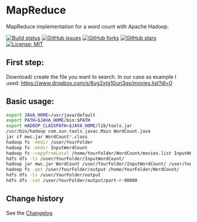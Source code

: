 MapReduce
=========

MapReduce implementation for a word count with Apache Hadoop.

[![Build status](https://ci.appveyor.com/api/projects/status/3yq359wi79nmbvcm?svg=true)](https://ci.appveyor.com/project/SeppPenner/mapreducewithhadoop)
[![GitHub issues](https://img.shields.io/github/issues/SeppPenner/MapReduceWithHadoop.svg)](https://github.com/SeppPenner/MapReduceWithHadoop/issues)
[![GitHub forks](https://img.shields.io/github/forks/SeppPenner/MapReduceWithHadoop.svg)](https://github.com/SeppPenner/MapReduceWithHadoop/network)
[![GitHub stars](https://img.shields.io/github/stars/SeppPenner/MapReduceWithHadoop.svg)](https://github.com/SeppPenner/MapReduceWithHadoop/stargazers)
[![License: MIT](https://img.shields.io/badge/License-MIT-blue.svg)](https://raw.githubusercontent.com/SeppPenner/MapReduceWithHadoop/master/License.txt)

## First step:
Download/ create the file you want to search. In our case as example I used: https://www.dropbox.com/s/6yg2xtg10uri3qx/movies.list?dl=0

## Basic usage:
```bash
export JAVA_HOME=/usr/java/default
export PATH=$JAVA_HOME/bin:$PATH
export HADOOP_CLASSPATH=$JAVA_HOME/lib/tools.jar
/usr/bin/hadoop com.sun.tools.javac.Main WordCount.java
jar cf mwc.jar WordCount*.class
hadoop fs -mkdir /user/YourFolder
hadoop fs -mkdir InputWordCount
hadoop fs -copyFromLocal /home/YourFolder/WordCount/movies.list InputWordCount/movies.list
hdfs dfs -ls /user/YourFolder/InputWordCount/
hadoop jar mwc.jar WordCount /user/YourFolder/InputWordCount/ /user/YourFolder/output
hadoop fs -get /user/YourFolder/output /home/YourFolder/WordCount/
hdfs dfs -ls /user/YourFolder/output
hdfs dfs -cat /user/YourFolder/output/part-r-00000
```

Change history
--------------

See the [Changelog](https://github.com/SeppPenner/MapReduceWithHadoop/blob/master/Changelog.md).